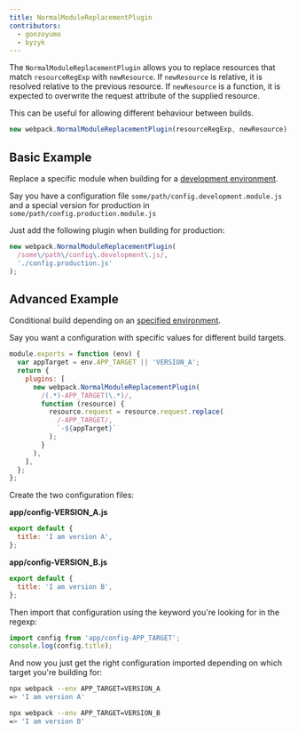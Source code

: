 ```yaml
---
title: NormalModuleReplacementPlugin
contributors:
  - gonzoyumo
  - byzyk
---
```


The `NormalModuleReplacementPlugin` allows you to replace resources that match `resourceRegExp` with `newResource`. If `newResource` is relative, it is resolved relative to the previous resource. If `newResource` is a function, it is expected to overwrite the request attribute of the supplied resource.

This can be useful for allowing different behaviour between builds.

```js
new webpack.NormalModuleReplacementPlugin(resourceRegExp, newResource);
```

## Basic Example

Replace a specific module when building for a [development environment](/guides/production).

Say you have a configuration file `some/path/config.development.module.js` and a special version for production in `some/path/config.production.module.js`

Just add the following plugin when building for production:

```javascript
new webpack.NormalModuleReplacementPlugin(
  /some\/path\/config\.development\.js/,
  './config.production.js'
);
```

## Advanced Example

Conditional build depending on an [specified environment](/configuration/configuration-types).

Say you want a configuration with specific values for different build targets.

```javascript
module.exports = function (env) {
  var appTarget = env.APP_TARGET || 'VERSION_A';
  return {
    plugins: [
      new webpack.NormalModuleReplacementPlugin(
        /(.*)-APP_TARGET(\.*)/,
        function (resource) {
          resource.request = resource.request.replace(
            /-APP_TARGET/,
            `-${appTarget}`
          );
        }
      ),
    ],
  };
};
```

Create the two configuration files:

**app/config-VERSION_A.js**

```javascript
export default {
  title: 'I am version A',
};
```

**app/config-VERSION_B.js**

```javascript
export default {
  title: 'I am version B',
};
```

Then import that configuration using the keyword you're looking for in the regexp:

```javascript
import config from 'app/config-APP_TARGET';
console.log(config.title);
```

And now you just get the right configuration imported depending on which target you're building for:

```bash
npx webpack --env APP_TARGET=VERSION_A
=> 'I am version A'

npx webpack --env APP_TARGET=VERSION_B
=> 'I am version B'
```
